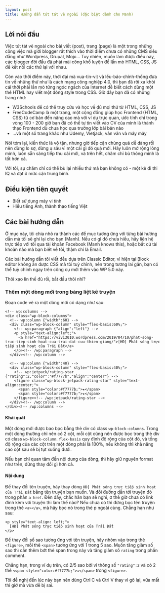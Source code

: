 ```yaml
---
layout: post
title: Hướng dẫn tút tát vẻ ngoài (đặc biệt dành cho Manh)
---
```


## Lời nói đầu

Việc tút tát vẻ ngoài cho bài viết (post), trang (page) là một trong những công việc mà giới blogger rất thích vào thời điểm chưa có những CMS siêu đẳng như Wordpress, Drupal, Mojo... Tuy nhiên, muốn làm được điều này, các blogger đời đầu đã phải mài công khổ luyện để lần mò HTML, CSS, JS để kết nối các thứ lại với nhau.

Còn vào thời điểm này, thời đại mà vua-tin-vịt và lều-báo-chính-thống đưa tin về những thứ như là cách mạng công nghiệp 4.0, thì bạn đã rời xa khỏi cái thời phải lần mò từng ngóc ngách của Internet để biết cách dùng một thẻ HTML hay viết một dòng style trong CSS. Giờ đây bạn đã có những trang như:

* W3Schools để có thể truy cứu và học về đủ mọi thứ từ HTML, CSS, JS
* FreeCodeCamp là một trang, một cộng đồng giúp học Frontend (HTML, CSS) từ cơ bản đến nâng cao mà với ví dụ trực quan, ước tính chỉ trong vòng 100 - 200 giờ bạn đã có thể tự tin viết vào CV của mình là thành thạo Frontend dù chưa học qua trường lớp bài bản nào
* ...và một số trang khác như Udemy, Vietjack, vân vân và mây mây

Nói tóm lại, kiến thức là vô tận, nhưng giờ tiếp cận chúng quá dễ dàng rồi nên đừng lo sợ, đừng u sầu vì một cái gì đó quá mới. Hãy luôn mở rộng lòng mình, luôn sẵn sàng tiếp thu cái mới, và trên hết, chăm chỉ bù thông minh là tốt hơn cả.

Với tôi, sự chăm chỉ có thể bù lại nhiều thứ mà bạn không có - một kẻ đi thi IQ và đạt ở mức cận trung bình.

## Điều kiện tiên quyết

* Biết sử dụng máy vi tính
* Hiểu tiếng Anh, thành thạo tiếng Việt

## Các bài hướng dẫn

Ở mục này, tôi chia nhỏ ra thành các đề mục tương ứng với từng bài hướng dẫn mà tôi sẽ ghi lại cho bạn (Manh). Nếu có gì đó chưa hiểu, hãy liên hệ trực tiếp với tôi qua tài khoản Facebook (Manh knows this), hoặc bất cứ tài khoản nào mà bạn biết về tôi, thậm chí là Email.

Các bài hướng dẫn tôi viết đều dựa trên Classic Editor, vì hiện tại Block editor không ăn được CSS mà tôi tuỳ chỉnh, nên trong tương lai gần, bạn có thể tuỳ chỉnh ngay trên công cụ mới thêm vào WP 5.0 này.

Thôi xạo lìn thế đủ rồi, bắt đầu thôi nhỉ?

### Thêm một dòng mới trong bảng liệt kê truyện

Đoạn code vẽ ra một dòng mới có dạng như sau:

```
<!-- wp:columns -->
<div class="wp-block-columns">
  <!-- wp:column {"width":60} -->
  <div class="wp-block-column" style="flex-basis:60%;">
    <!-- wp:paragraph {"align":"left"} -->
    <p style="text-align:left;">
      <a href="https://vivi3010.wordpress.com/2019/04/10/phat-song-truc-tiep-sinh-hoat-cua-trai-dat-cuu-thien-giang/">[HĐ] Phát sóng trực tiếp sinh hoạt của Trái Đất</a>
    </p><!-- /wp:paragraph -->
  </div><!-- /wp:column -->

  <!-- wp:column {"width":40} -->
  <div class="wp-block-column" style="flex-basis:40%;">
    <!-- wp:jetpack/rating-star {"rating":2,"color":"#f7777b","align":"center"} -->
    <figure class="wp-block-jetpack-rating-star" style="text-align:center;">
      <span style="color:#f7777b;">★</span>
      <span style="color:#f7777b;">★</span>
    </figure><!-- /wp:jetpack/rating-star -->
  </div><!-- /wp:column -->
</div><!-- /wp:columns -->
```

#### Khái quát

Một dòng mới được bao bọc bằng thẻ div có class `wp-block-columns`. Trong một dòng thường chỉ nên có 2 cột, mỗi cột cũng nên được bọc trong thẻ div có class `wp-block-column`. `flex-basis` quy định độ rộng của cột đó, và tổng độ rộng của các cột trên một dòng phải là 100%, nếu không thì khả năng cao cột sau sẽ bị tụt xuống dưới.

Nếu bạn chỉ quan tâm đến nội dung của dòng, thì hãy giữ nguyên format như trên, đừng thay đổi gì hơn cả.

#### Nội dung

Để thay đổi tên truyện, hãy thay dòng `HĐ] Phát sóng trực tiếp sinh hoạt của Trái Đất` bằng tên truyện bạn muốn. Và đổi đường dẫn tới truyện đó trong phần `a href`. Đến đây, chắc hẳn bạn sẽ nghĩ, ơ thế giờ chưa có link đính kèm với truyện thì làm thế nào? Nếu chưa có thì đừng bọc tên truyện trong thẻ `<a></a>`, mà hãy bọc nó trong thẻ p ngoài cùng. Chẳng hạn như sau:

```
<p style="text-align: left;">
  [HĐ] Phát sóng trực tiếp sinh hoạt của Trái Đất
</p>
```

Để thay đổi số sao tương ứng với tên truyện, hãy nhòm vào trong thẻ `<figure>`, mỗi thẻ `<span>` tương ứng với 1 trong 5 sao. Muốn tăng giảm số sao thì cần thêm bớt thẻ span trong này và tăng giảm số `rating` trong phần comment.

Chẳng hạn, trong ví dụ trên, có 2/5 sao bởi vì thông số `"rating":2` và có 2 thẻ `<span style="color:#f7777b;">★</span>` trong `<figure>`.

Tôi đề nghị đến lúc này bạn nên dùng Ctrl C và Ctrl V thay vì gõ lại, vừa mất thì giờ mà vừa dễ bị sai.
